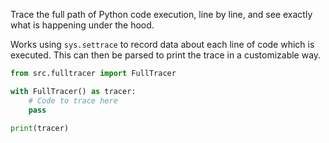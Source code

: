 Trace the full path of Python code execution, line by line, and see exactly what is happening under the hood.

Works using `sys.settrace` to record data about each line of code which is executed. This can then be parsed to print the trace in a customizable way.

```python
from src.fulltracer import FullTracer

with FullTracer() as tracer:
    # Code to trace here
    pass

print(tracer)
```

